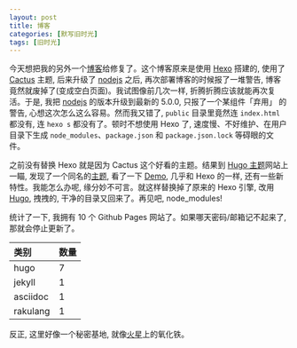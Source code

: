 ```yaml
---
layout: post
title: 博客
categories: [默写旧时光]
tags: [旧时光]
---
```


今天想把我的另外一个[博客](https://ohmycloud.github.io)给修复了。这个博客原来是使用 [Hexo](https://hexo.io) 搭建的, 使用了 [Cactus](https://probberechts.github.io/hexo-theme-cactus/) 主题, 后来升级了 [nodejs](https://nodejs.org/en/) 之后, 再次部署博客的时候报了一堆警告, 博客竟然就废掉了(变成空白页面)。我试图像前几次一样, 折腾折腾应该就能再次复活。于是, 我把 [nodejs](https://nodejs.org/en/) 的版本升级到最新的 5.0.0, 只报了一个某组件「弃用」 的警告, 心想这次怎么这么容易。然而我又错了, `public` 目录里竟然连 `index.html` 都没有, 连 `hexo s` 都没有了。顿时不想使用 Hexo 了, 速度慢、不好维护、在用户目录下生成 `node_modules`、`package.json` 和 `package.json.lock` 等碍眼的文件。

之前没有替换 Hexo 就是因为 Cactus 这个好看的主题。结果到 [Hugo 主题](https://themes.gohugo.io)网站上一瞄, 发现了一个同名的[主题](https://themes.gohugo.io/hugo-theme-cactus/), 看了一下 [Demo](https://www.takuzen.me/hugo-theme-cactus/), 几乎和 Hexo 的一样, 还有一些新特性。我能怎么办呢, 缘分妙不可言。就这样替换掉了原来的 Hexo 引擎, 改用 [Hugo](https://gohugo.io), 拽拽的, 干净的目录又回来了。再见吧,  node_modules!

统计了一下, 我拥有 10 个 Github Pages 网站了。如果哪天密码/邮箱记不起来了, 那就会停止更新了。

| 类别      | 数量 |
|:---------|:--|
| hugo     | 7 |
| jekyll   | 1 |
| asciidoc | 1 |
| rakulang | 1 |

反正, 这里好像一个秘密基地, 就像[火星](https://zh.wikipedia.org/wiki/火星)上的氧化铁。